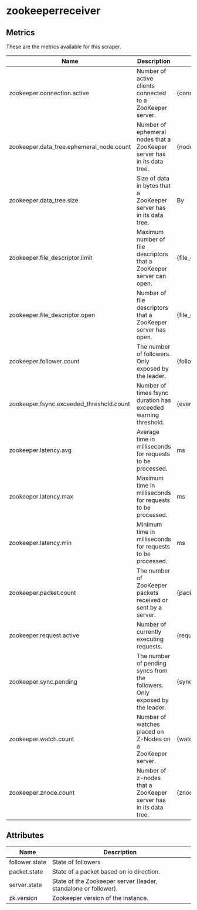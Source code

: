 [comment]: <> (Code generated by mdatagen. DO NOT EDIT.)

# zookeeperreceiver

## Metrics

These are the metrics available for this scraper.

| Name | Description | Unit | Type | Attributes |
| ---- | ----------- | ---- | ---- | ---------- |
| zookeeper.connection.active | Number of active clients connected to a ZooKeeper server. | {connections} | Sum(Int) | <ul> </ul> |
| zookeeper.data_tree.ephemeral_node.count | Number of ephemeral nodes that a ZooKeeper server has in its data tree. | {nodes} | Sum(Int) | <ul> </ul> |
| zookeeper.data_tree.size | Size of data in bytes that a ZooKeeper server has in its data tree. | By | Sum(Int) | <ul> </ul> |
| zookeeper.file_descriptor.limit | Maximum number of file descriptors that a ZooKeeper server can open. | {file_descriptors} | Gauge(Int) | <ul> </ul> |
| zookeeper.file_descriptor.open | Number of file descriptors that a ZooKeeper server has open. | {file_descriptors} | Sum(Int) | <ul> </ul> |
| zookeeper.follower.count | The number of followers. Only exposed by the leader. | {followers} | Sum(Int) | <ul> <li>follower.state</li> </ul> |
| zookeeper.fsync.exceeded_threshold.count | Number of times fsync duration has exceeded warning threshold. | {events} | Sum(Int) | <ul> </ul> |
| zookeeper.latency.avg | Average time in milliseconds for requests to be processed. | ms | Gauge(Int) | <ul> </ul> |
| zookeeper.latency.max | Maximum time in milliseconds for requests to be processed. | ms | Gauge(Int) | <ul> </ul> |
| zookeeper.latency.min | Minimum time in milliseconds for requests to be processed. | ms | Gauge(Int) | <ul> </ul> |
| zookeeper.packet.count | The number of ZooKeeper packets received or sent by a server. | {packets} | Sum(Int) | <ul> <li>packet.state</li> </ul> |
| zookeeper.request.active | Number of currently executing requests. | {requests} | Sum(Int) | <ul> </ul> |
| zookeeper.sync.pending | The number of pending syncs from the followers. Only exposed by the leader. | {syncs} | Sum(Int) | <ul> </ul> |
| zookeeper.watch.count | Number of watches placed on Z-Nodes on a ZooKeeper server. | {watches} | Sum(Int) | <ul> </ul> |
| zookeeper.znode.count | Number of z-nodes that a ZooKeeper server has in its data tree. | {znodes} | Sum(Int) | <ul> </ul> |

## Attributes

| Name | Description |
| ---- | ----------- |
| follower.state | State of followers |
| packet.state | State of a packet based on io direction. |
| server.state | State of the Zookeeper server (leader, standalone or follower). |
| zk.version | Zookeeper version of the instance. |
